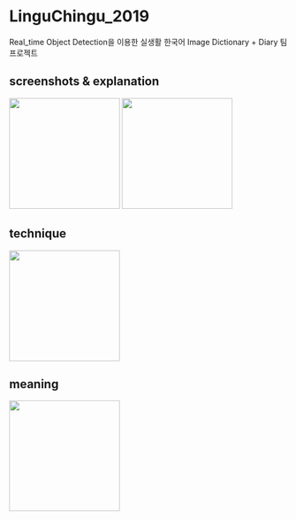 # LinguChingu_2019
Real_time Object Detection을 이용한 실생활 한국어 Image Dictionary + Diary 팀프로젝트

screenshots & explanation
-------------------------
<div>
  <img width="200" src="https://user-images.githubusercontent.com/42761910/61368297-86ccb900-a8c8-11e9-9950-4f7ac0cd7dbd.png">
  <img width="200" src="https://user-images.githubusercontent.com/42761910/61368337-9d731000-a8c8-11e9-880b-9e356d0bc33c.png">
</div>

technique
---------
<div>
  <img width="200" src="https://user-images.githubusercontent.com/42761910/61368356-a532b480-a8c8-11e9-8f92-ff8a21533525.png">
</div>

meaning
-------
<div>
  <img width="200" src="https://user-images.githubusercontent.com/42761910/61368371-abc12c00-a8c8-11e9-9377-68c892678886.png">
</div>

